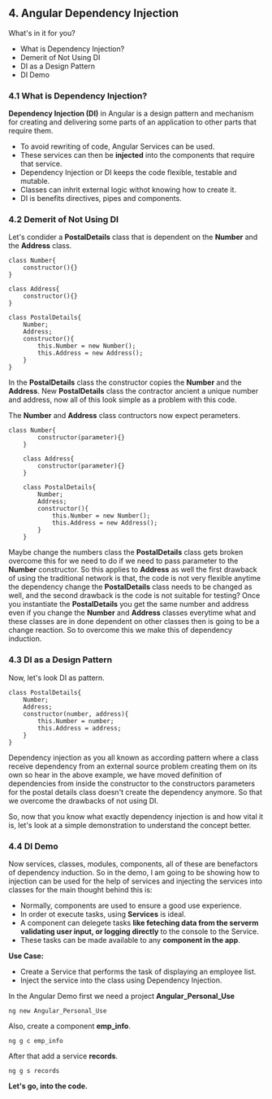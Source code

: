 ## 4. Angular Dependency Injection
What's in it for you?

 - What is Dependency Injection?
 - Demerit of Not Using DI
 - DI as a Design Pattern
 - DI Demo
 
### 4.1 What is Dependency Injection?
**Dependency Injection (DI)**  in Angular is a design pattern and mechanism for creating and delivering some parts of an application to other parts that require them.
 - To avoid rewriting of code, Angular Services can be used.
 - These services can then be **injected** into the components that require that service.
 - Dependency Injection or DI keeps the code flexible, testable and mutable.
 - Classes can inhrit external logic withot knowing how to create it.
 - DI is benefits directives, pipes and components.
 

### 4.2 Demerit of Not Using DI
Let's condider a **PostalDetails** class that is dependent on the **Number** and the **Address** class. 

    class Number{
	    constructor(){}
    }
    
    class Address{
	    constructor(){}
    }
    
    class PostalDetails{
	    Number;
	    Address;
	    constructor(){
		    this.Number = new Number();
		    this.Address = new Address();
	    }
    }

In the **PostalDetails** class the constructor copies the **Number** and the **Address**. New **PostalDetails** class the contractor ancient a unique number and address, now all of this look simple as a problem with this code. 

The **Number** and **Address** class contructors now expect perameters.

    class Number{
    	    constructor(parameter){}
        }
        
        class Address{
    	    constructor(parameter){}
        }
        
        class PostalDetails{
    	    Number;
    	    Address;
    	    constructor(){
    		    this.Number = new Number();
    		    this.Address = new Address();
    	    }
        }

Maybe change the numbers class the **PostalDetails** class gets broken overcome this for we need to do if we need to pass parameter to the **Number** constructor. So this applies to **Address** as well the first drawback of using the traditional network is that, the code is not very flexible anytime the dependency change the **PostalDetails** class needs to be changed as well, and the second drawback is the code is not suitable for testing? 
Once you instantiate the **PostalDetails**  you get the same number and address even if you change the **Number** and **Address** classes everytime what and these classes are in done dependent on other classes then is going to be a change reaction. So to overcome this we make this of dependency induction.

### 4.3  DI as a Design Pattern
Now, let's look DI as pattern. 

    class PostalDetails{
		Number;
	  	Address;
    	constructor(number, address){
	    	this.Number = number;
    		this.Address = address;
    	}
    }

Dependency injection as you all known as according pattern where a class receive dependency from an external source problem creating them on its own so hear in the above example, we have moved definition of dependencies from inside the constructor to the constructors parameters for the postal details class doesn't create the dependency anymore. So that we overcome the drawbacks of not using DI.

So, now that you know what exactly dependency injection is and how vital it is, let's look at a simple demonstration to understand the concept better.

### 4.4 DI Demo 
Now services, classes, modules, components, all of these are benefactors of dependency induction. So in the demo, I am going to be showing how to injection can be used for the help of services and injecting the services into classes for the main thought behind this is:

 - Normally, components are used to ensure  a good use experience.
 - In order ot execute tasks, using **Services** is ideal.
 - A component can delegete tasks **like feteching data from the serverm validating user input, or logging directly** to the console to the Service.
 - These tasks can be made available to any **component in the app**.

**Use Case:**

 - Create a Service that performs the task of displaying an employee list.
 - Inject the service into the class using Dependency Injection.


In the Angular Demo first we need a project **Angular_Personal_Use**

    ng new Angular_Personal_Use

Also, create a component **emp_info**.

    ng g c emp_info
After that add a service **records**.

    ng g s records

**Let's go, into the code.**

